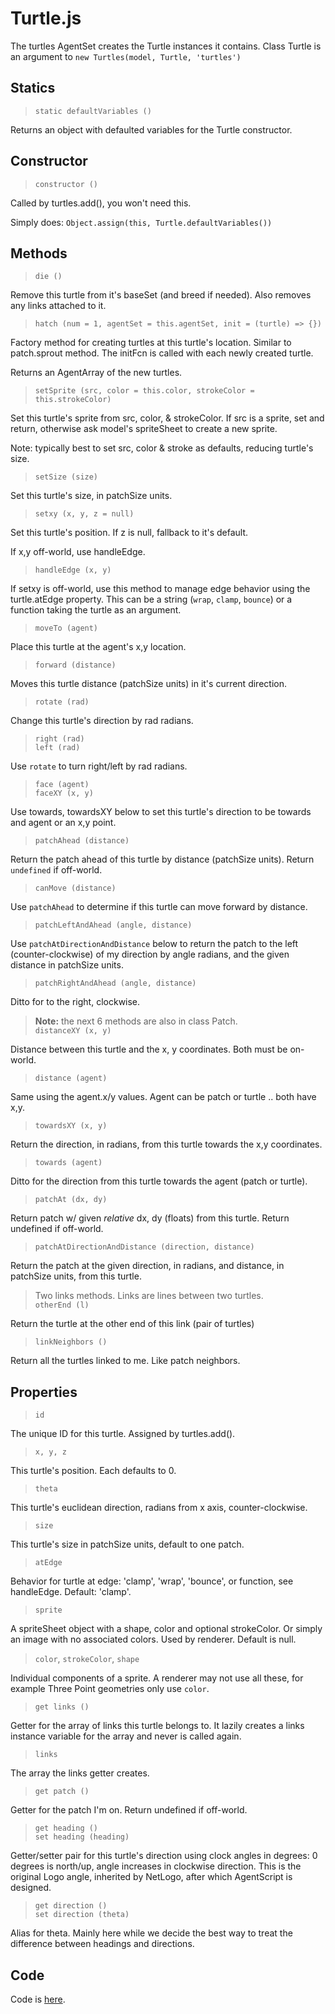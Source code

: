 # Turtle.js

The turtles AgentSet creates the Turtle instances it contains. Class Turtle is an argument to `new Turtles(model, Turtle, 'turtles')`

## Statics

> `static defaultVariables ()`

Returns an object with defaulted variables for the Turtle constructor.

## Constructor

> `constructor ()`

Called by turtles.add(), you won't need this.

Simply does: `Object.assign(this, Turtle.defaultVariables())`

## Methods

> `die ()`

Remove this turtle from it's baseSet (and breed if needed). Also removes any links attached to it.

> `hatch (num = 1, agentSet = this.agentSet, init = (turtle) => {})`

Factory method for creating turtles at this turtle's location. Similar to patch.sprout method. The initFcn is called with each newly created turtle.

Returns an AgentArray of the new turtles.

> `setSprite (src, color = this.color, strokeColor = this.strokeColor)`

Set this turtle's sprite from src, color, & strokeColor. If src is a sprite, set and return, otherwise ask model's spriteSheet to create a new sprite.

Note: typically best to set src, color & stroke as defaults, reducing turtle's size.

> `setSize (size)`

Set this turtle's size, in patchSize units.

> `setxy (x, y, z = null)`

Set this turtle's position. If z is null, fallback to it's default.

If x,y off-world, use handleEdge.

> `handleEdge (x, y)`

If setxy is off-world, use this method to manage edge behavior using the turtle.atEdge property. This can be a string (`wrap`, `clamp`, `bounce`) or a function taking the turtle as an argument.

> `moveTo (agent)`

Place this turtle at the agent's x,y location.

> `forward (distance)`

Moves this turtle distance (patchSize units) in it's current direction.

> `rotate (rad)`

Change this turtle's direction by rad radians.

> `right (rad)` <br />
> `left (rad)`

Use `rotate` to turn right/left by rad radians.

> `face (agent)` <br />
> `faceXY (x, y)`

Use towards, towardsXY below to set this turtle's direction to be towards and agent or an x,y point.

> `patchAhead (distance)`

Return the patch ahead of this turtle by distance (patchSize units). Return `undefined` if off-world.

> `canMove (distance)`

Use `patchAhead` to determine if this turtle can move forward by distance.

> `patchLeftAndAhead (angle, distance)`

Use `patchAtDirectionAndDistance` below to return the patch to the left (counter-clockwise) of my direction by angle radians, and the given distance in patchSize units.

> `patchRightAndAhead (angle, distance)`

Ditto for to the right, clockwise.

> **Note:** the next 6 methods are also in class Patch. <br />
> `distanceXY (x, y)`

Distance between this turtle and the x, y coordinates. Both must be on-world.

> `distance (agent)`

Same using the agent.x/y values. Agent can be patch or turtle .. both have x,y.

> `towardsXY (x, y)`

Return the direction, in radians, from this turtle towards the x,y coordinates.

> `towards (agent)`

Ditto for the direction from this turtle towards the agent (patch or turtle).

> `patchAt (dx, dy)`

Return patch w/ given *relative* dx, dy (floats) from this turtle. Return undefined if off-world.

> `patchAtDirectionAndDistance (direction, distance)`

Return the patch at the given direction, in radians, and distance, in patchSize units, from this turtle.

> Two links methods. Links are lines between two turtles. <br />
> `otherEnd (l)`

Return the turtle at the other end of this link (pair of turtles)

> `linkNeighbors ()`

Return all the turtles linked to me. Like patch neighbors.

## Properties

> `id`

The unique ID for this turtle. Assigned by turtles.add().

> `x, y, z`

This turtle's position. Each defaults to 0.

> `theta`

This turtle's euclidean direction, radians from x axis, counter-clockwise.

> `size`

This turtle's size in patchSize units, default to one patch.

> `atEdge`

Behavior for turtle at edge: 'clamp', 'wrap', 'bounce', or function, see handleEdge.
Default: 'clamp'.

> `sprite`

A spriteSheet object with a shape, color and optional strokeColor. Or simply an image with no associated colors. Used by renderer. Default is null.

> `color`, `strokeColor`, `shape`

Individual components of a sprite. A renderer may not use all these, for example Three Point geometries only use `color`.

> `get links ()`

Getter for the array of links this turtle belongs to. It lazily creates a links instance variable for the array and never is called again.

> `links`

The array the links getter creates.

> `get patch ()`

Getter for the patch I'm on. Return undefined if off-world.

> `get heading ()` <br />
> `set heading (heading)`

Getter/setter pair for this turtle's direction using clock angles in degrees: 0 degrees is north/up, angle increases in clockwise direction. This is the original Logo angle, inherited by NetLogo, after which AgentScript is designed.

> `get direction ()` <br />
> `set direction (theta)`

Alias for theta. Mainly here while we decide the best way to treat the difference between headings and directions.

## Code

Code is [here](https://github.com/backspaces/asx/blob/master/src/Turtle.js).
